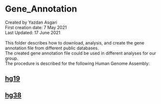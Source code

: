 # Gene_Annotation
Created by Yazdan Asgari<br>
First creation date: 7 May 2021<br>
Last Updated: 17 June 2021<br><br>
This folder describes how to download, analysis, and create the gene annotation file from different public databases.<br>
The created gene annotation file could be used in different analyses for our group.<br>
The procedure is described for the following Human Genome Assembly:<br>
## [hg19](1_hg19)
## [hg38](2_hg38)
